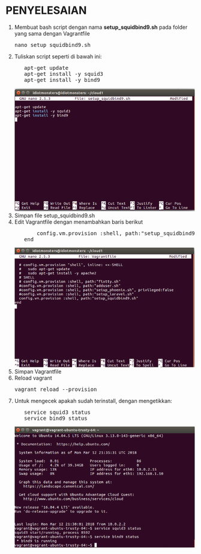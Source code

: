 # PENYELESAIAN
1. Membuat bash script dengan nama <b>setup_squidbind9.sh</b> pada folder yang sama dengan Vagrantfile
      <pre>nano setup_squidbind9.sh</pre>
2. Tuliskan script seperti di bawah ini:
      <pre>   apt-get update
      apt-get install -y squid3
      apt-get install -y bind9</pre>
      <img src="https://github.com/rahajengdwi/CLoud2018/blob/master/Vagrant/Image/setup_squidbind9.sh.png">
3. Simpan file setup_squidbind9.sh
4. Edit Vagrantfile dengan menambahkan baris berikut
      <pre>       config.vm.provision :shell, path:"setup_squidbind9.sh"
      end</pre>
      <img src="https://github.com/rahajengdwi/CLoud2018/blob/master/Vagrant/Image/vagrantfileno4.png">
5. Simpan Vagrantfile
6. Reload vagrant
      <pre>vagrant reload --provision</pre>
7. Untuk mengecek apakah sudah terinstall, dengan mengetikkan:
      <pre>   service squid3 status
      service bind9 status</pre>
      <img src="https://github.com/rahajengdwi/CLoud2018/blob/master/Vagrant/Image/testingno4.png">

